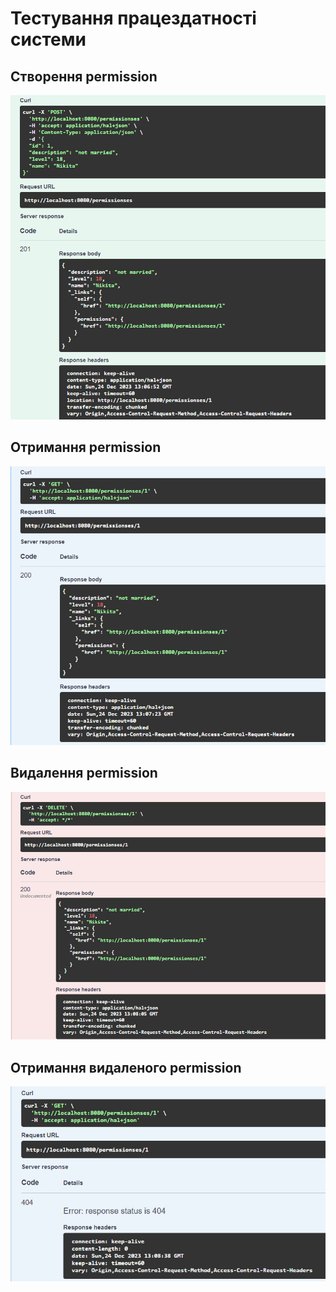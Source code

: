 # Тестування працездатності системи

## Створення permission
<img src=".\images\post.jpg">


## Отримання permission
<img src=".\images\get.jpg">


## Видалення permission
<img src=".\images\delete.jpg">


## Отримання видаленого permission
<img src=".\images\get2.jpg">
